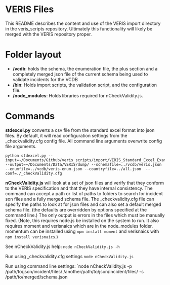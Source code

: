 # VERIS Files
This README describes the content and use of the VERIS import directory in the veris_scripts repository.  Ultimately this functionality will likely be merged with the VERIS repository proper.

# Folder layout

 * **/vcdb**: holds the schema, the enumeration file, the plus section and a completely merged json file of the current schema being used to validate incidents for the VCDB
 * **/bin**: Holds import scripts, the validation script, and the configuration file.
 * **/node_modules**: Holds libraries required for nCheckValidity.js.
 
# Commands

**stdexcel.py** converts a csv file from the standard excel format into json files.  By default, it will read configuration settings from the _checkvalidity.cfg config file.  All command line arguments overwrite config file arguments.

    python stdexcel.py --input=~/Documents/Github/veris_scripts/import/VERIS_Standard_Excel_Example.csv --output=~/Documents/Data/VERIS/dump/ --schemafile=../vcdb/veris.json --enumfile=../vcdb/veris-enum.json --countryfile=../all.json  --conf=./_checkValidity.cfg


**nCheckValidity.js** will look at a set of json files and verify that they conform to the VERIS specification and that they have internal consistency. The command can accept a path or list of paths to folders to search for incident son files and a fully merged schema file.  The _checkvalidity.cfg file can specify the paths to look at for json files and can also set a default merged schema file. (the defaults are overridden by options specified at the command line.) The only output is errors in the files which must be manually fixed.  (Note, this requires node.js be installed on the system to run.  It also requires moment and verisnaics which are in the node_modules folder. momentum can be installed using `npm install moment` and verisnaics with `npm install verisnaics`.)

See nCheckValidity.js help:
`node nCheckValidity.js -h`

Run using _checkvalidity.cfg settings
`node nCheckValidity.js`

Run using command line settings:
`node nCheckValidity.js -p /path/to/json/incident/files/ /another/path/to/json/incident/files/ -s /path/to/merged/schema.json